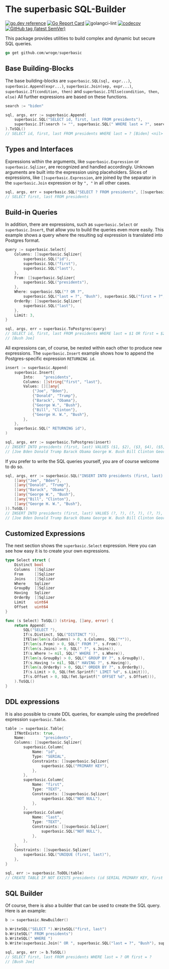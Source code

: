 # The superbasic SQL-Builder

[![go.dev reference](https://img.shields.io/badge/go.dev-reference-007d9c?logo=go&logoColor=white)](https://pkg.go.dev/github.com/wroge/superbasic)
[![Go Report Card](https://goreportcard.com/badge/github.com/wroge/superbasic)](https://goreportcard.com/report/github.com/wroge/superbasic)
![golangci-lint](https://github.com/wroge/superbasic/workflows/golangci-lint/badge.svg)
[![codecov](https://codecov.io/gh/wroge/superbasic/branch/main/graph/badge.svg?token=SBSedMOGHR)](https://codecov.io/gh/wroge/superbasic)
[![GitHub tag (latest SemVer)](https://img.shields.io/github/tag/wroge/superbasic.svg?style=social)](https://github.com/wroge/superbasic/tags)

This package provides utilities to build complex and dynamic but secure SQL queries.

```go
go get github.com/wroge/superbasic
```

## Base Building-Blocks

The base building-blocks are
```superbasic.SQL(sql, expr...)```,
```superbasic.Append(expr...)```,
```superbasic.Join(sep, expr...)```,
```superbasic.If(condition, then)``` and
```superbasic.IfElse(condition, then, else)```
All further expressions are based on these functions.

```go
search := "biden"

sql, args, err := superbasic.Append(
	superbasic.SQL("SELECT id, first, last FROM presidents"),
	superbasic.If(search != "", superbasic.SQL(" WHERE last = ?", search)),
).ToSQL()
// SELECT id, first, last FROM presidents WHERE last = ? [Biden] <nil>
```

## Types and Interfaces

Expressions within the arguments, like ```superbasic.Expression``` or ```superbasic.Sqlizer```, are recognized and handled accordingly. Unknown arguments are built into the expression using placeholders. Slices of expressions, like ```[]superbasic.Expression```, are joined by the separator in the ```superbasic.Join``` expression or by ```", "``` in all other cases.

```go 
sql, args, err = superbasic.SQL("SELECT ? FROM presidents", []superbasic.Expression{superbasic.SQL("first"), superbasic.SQL("last")}).ToSQL()
// SELECT first, last FROM presidents
```

## Build-in Queries

In addition, there are expressions, such as ```superbasic.Select``` or ```superbasic.Insert```, that allow you to build the queries even more easily. This example shows a query where the resulting sql expression is translated into Postgres format.

```go
query := superbasic.Select{
	Columns: []superbasic.Sqlizer{
		superbasic.SQL("id"),
		superbasic.SQL("first"),
		superbasic.SQL("last"),
	},
	From: []superbasic.Sqlizer{
		superbasic.SQL("presidents"),
	},
	Where: superbasic.SQL("? OR ?",
		superbasic.SQL("last = ?", "Bush"), superbasic.SQL("first = ?", "Joe")),
	OrderBy: []superbasic.Sqlizer{
		superbasic.SQL("last"),
	},
	Limit: 3,
}

sql, args, err = superbasic.ToPostgres(query)
// SELECT id, first, last FROM presidents WHERE last = $1 OR first = $2 ORDER BY last LIMIT 3
// [Bush Joe]
```

All expressions can, of course, be nested within each other to produce new expressions. 
The ```superbasic.Insert``` example shows how to append the Postgres-specific expression ```RETURNING id```.

```go
insert := superbasic.Append(
	superbasic.Insert{
		Into:    "presidents",
		Columns: []string{"first", "last"},
		Values: [][]any{
			{"Joe", "Bden"},
			{"Donald", "Trump"},
			{"Barack", "Obama"},
			{"George W.", "Bush"},
			{"Bill", "Clinton"},
			{"George H. W.", "Bush"},
		},
	},
	superbasic.SQL(" RETURNING id"),
)

sql, args, err := superbasic.ToPostgres(insert)
// INSERT INTO presidents (first, last) VALUES ($1, $2), ($3, $4), ($5, $6), ($7, $8), ($9, $10), ($11, $12) RETURNING id 
// [Joe Bden Donald Trump Barack Obama George W. Bush Bill Clinton George H. W. Bush]
```

If you prefer to write the SQL queries yourself, you are of course welcome to do so.

```go
sql, args, err := superbasic.SQL("INSERT INTO presidents (first, last) VALUES ? RETURNING id", superbasic.Values(
	[]any{"Joe", "Bden"},
	[]any{"Donald", "Trump"},
	[]any{"Barack", "Obama"},
	[]any{"George W.", "Bush"},
	[]any{"Bill", "Clinton"},
	[]any{"George H. W.", "Bush"},
)).ToSQL()
// INSERT INTO presidents (first, last) VALUES (?, ?), (?, ?), (?, ?), (?, ?), (?, ?), (?, ?) RETURNING id 
// [Joe Bden Donald Trump Barack Obama George W. Bush Bill Clinton George H. W. Bush]
```

## Customized Expressions 

The next section shows the ```superbasic.Select``` expression. Here you can see how easy it is to create your own expressions.

```go
type Select struct {
	Distinct bool
	Columns  []Sqlizer
	From     []Sqlizer
	Joins    []Sqlizer
	Where    Sqlizer
	GroupBy  []Sqlizer
	Having   Sqlizer
	OrderBy  []Sqlizer
	Limit    uint64
	Offset   uint64
}

func (s Select) ToSQL() (string, []any, error) {
	return Append(
		SQL("SELECT "),
		If(s.Distinct, SQL("DISTINCT ")),
		IfElse(len(s.Columns) > 0, s.Columns, SQL("*")),
		If(len(s.From) > 0, SQL(" FROM ?", s.From)),
		If(len(s.Joins) > 0, SQL(" ?", s.Joins)),
		If(s.Where != nil, SQL(" WHERE ?", s.Where)),
		If(len(s.GroupBy) > 0, SQL(" GROUP BY ?", s.GroupBy)),
		If(s.Having != nil, SQL(" HAVING ?", s.Having)),
		If(len(s.OrderBy) > 0, SQL(" ORDER BY ?", s.OrderBy)),
		If(s.Limit > 0, SQL(fmt.Sprintf(" LIMIT %d", s.Limit))),
		If(s.Offset > 0, SQL(fmt.Sprintf(" OFFSET %d", s.Offset))),
	).ToSQL()
}
```

## DDL expressions

It is also possible to create DDL queries, for example using the predefined expression ```superbasic.Table```.

```go
table := superbasic.Table{
	IfNotExists: true,
	Name:        "presidents",
	Columns: []superbasic.Sqlizer{
		superbasic.Column{
			Name: "id",
			Type: "SERIAL",
			Constraints: []superbasic.Sqlizer{
				superbasic.SQL("PRIMARY KEY"),
			},
		},
		superbasic.Column{
			Name: "first",
			Type: "TEXT",
			Constraints: []superbasic.Sqlizer{
				superbasic.SQL("NOT NULL"),
			},
		},
		superbasic.Column{
			Name: "last",
			Type: "TEXT",
			Constraints: []superbasic.Sqlizer{
				superbasic.SQL("NOT NULL"),
			},
		},
	},
	Constraints: []superbasic.Sqlizer{
		superbasic.SQL("UNIQUE (first, last)"),
	},
}

sql, err := superbasic.ToDDL(table)
// CREATE TABLE IF NOT EXISTS presidents (id SERIAL PRIMARY KEY, first TEXT NOT NULL, last TEXT NOT NULL, UNIQUE (first, last))
```

## SQL Builder

Of course, there is also a builder that can be used to create the SQL query. Here is an example:

```go
b := superbasic.NewBuilder()

b.WriteSQL("SELECT ").WriteSQL("first, last")
b.WriteSQL(" FROM presidents")
b.WriteSQL(" WHERE ")
b.Write(superbasic.Join(" OR ", superbasic.SQL("last = ?", "Bush"), superbasic.SQL("first = ?", "Joe")))

sql, args, err := b.ToSQL()
// SELECT first, last FROM presidents WHERE last = ? OR first = ? 
// [Bush Joe]
```